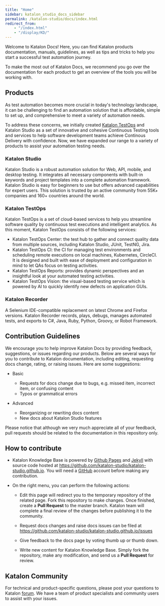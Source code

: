 ```yaml
---
title: "Home"
sidebar: katalon_studio_docs_sidebar
permalink: /katalon-studio/docs/index.html
redirect_from:
    - "/index.html"
    - "/display/KD/"
---
```

Welcome to Katalon Docs! Here, you can find Katalon products documentation, manuals, guidelines, as well as tips and tricks to help you start a successful test automation journey.

To make the most out of Katalon Docs, we recommend you go over the documentation for each product to get an overview of the tools you will be working with.

## Products

As test automation becomes more crucial in today's technology landscape, it can be challenging to find an automation solution that is affordable, simple to set up, and comprehensive to meet a variety of automation needs.

To address these concerns, we initially created [Katalon TestOps](https://analytics.katalon.com/) and Katalon Studio as a set of innovative and cohesive Continuous Testing tools and services to help software development teams achieve Continous Delivery with confidence. Now, we have expanded our range to a variety of products to assist your automation testing needs. 

### Katalon Studio

Katalon Studio is a robust automation solution for Web, API, mobile, and desktop testing. It integrates all necessary components with built-in keywords and project templates into a complete automation framework. Katalon Studio is easy for beginners to use but offers advanced capabilities for expert users. This solution is trusted by an active community from 55K+ companies and 160+ countries around the world.

### Katalon TestOps

Katalon TestOps is a set of cloud-based services to help you streamline software quality by continuous test executions and intelligent analytics. As this moment, Katalon TestOps consists of the following services:
* Katalon TestOps Center: the test hub to gather and connect quality data from multiple sources, including Katalon Studio, JUnit, TestNG, Jira.
* Katalon TestOps CI: the CI for managing test environments and scheduling remote executions on local machines, Kubernetes, CircleCI. It is designed and built with ease of deployment and configuration in mind to let QAs focus on testing activities.
* Katalon TestOps Reports: provides dynamic perspectives and an insightful look at your automated testing activities.
* Katalon TestOps Vision: the visual-based testing service which is powered by AI to quickly identify new defects on application GUIs.

### Katalon Recorder

A Selenium IDE-compatible replacement on latest Chrome and Firefox versions. Katalon Recorder records, plays, debugs, manages automated tests, and exports to C#, Java, Ruby, Python, Groovy, or Robot Framework.

## Contribution Guidelines

We encourage you to help improve Katalon Docs by providing feedback, suggestions, or issues regarding our products. Below are several ways for you to contribute to Katalon documentation, including editing, requesting docs change, rating, or raising issues. Here are some suggestions:

-   Basic

    - Requests for docs change due to bugs, e.g. missed item, incorrect item, or confusing content
    - Typos or grammatical errors

-   Advanced
    - Reorganizing or rewriting docs content
    - New docs about Katalon Studio features

Please notice that although we very much appreciate all of your feedback, pull requests should be related to the documentation in this repository only.

## How to contribute

-   Katalon Knowledge Base is powered by [Github Pages](https://pages.github.com) and [Jekyll](https://jekyllrb.com/docs/) with source code hosted at https://github.com/katalon-studio/katalon-studio.github.io. You will need a [GitHub](https://github.com) account before making any contribution.

-   On the right menu, you can perform the following actions:

    - Edit this page will redirect you to the temporary repository of the related page. Fork this repository to make changes. Once finished, create a **Pull Request** to the master branch. Katalon team will complete a final review of the changes before publishing it to the community.

    - Request docs changes and raise docs issues can be filed at <https://github.com/katalon-studio/katalon-studio.github.io/issues>

    - Give feedback to the docs page by voting thumb up or thumb down.

    - Write new content for Katalon Knowledge Base. Simply fork the repository, make any modification, and send us a **Pull Request** for review.

## Katalon Community

For technical and product-specific questions, please post your questions to Katalon [forum](https://forum.katalon.com/discussions). We have a team of product specialists and community users to assist with your issues.

